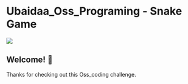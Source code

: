 # Ubaidaa_Oss_Programing - Snake Game

![](https://tse1.mm.bing.net/th?id=OIP.eEJBDSYAut31khqSGVlu2AHaD5&pid=Api)

## Welcome! 👋

Thanks for checking out this Oss_coding challenge.
